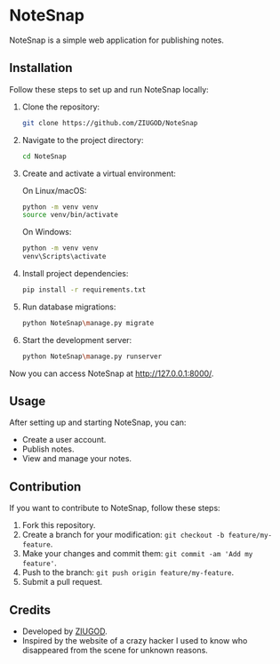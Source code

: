 # NoteSnap

NoteSnap is a simple web application for publishing notes.

## Installation

Follow these steps to set up and run NoteSnap locally:

1. Clone the repository:
    ```bash
    git clone https://github.com/ZIUGOD/NoteSnap
    ```

2. Navigate to the project directory:
    ```bash
    cd NoteSnap
    ```

3. Create and activate a virtual environment:

    On Linux/macOS:
    ```bash
    python -m venv venv
    source venv/bin/activate
    ```

    On Windows:
    ```bash
    python -m venv venv
    venv\Scripts\activate
    ```

4. Install project dependencies:
    ```bash
    pip install -r requirements.txt
    ```

5. Run database migrations:
    ```bash
    python NoteSnap\manage.py migrate
    ```

6. Start the development server:
    ```bash
    python NoteSnap\manage.py runserver
    ```

Now you can access NoteSnap at http://127.0.0.1:8000/.

## Usage

After setting up and starting NoteSnap, you can:

- Create a user account.
- Publish notes.
- View and manage your notes.

## Contribution

If you want to contribute to NoteSnap, follow these steps:

1. Fork this repository.
2. Create a branch for your modification: `git checkout -b feature/my-feature`.
3. Make your changes and commit them: `git commit -am 'Add my feature'`.
4. Push to the branch: `git push origin feature/my-feature`.
5. Submit a pull request.

## Credits

- Developed by [ZIUGOD](https://github.com/ZIUGOD).
- Inspired by the website of a crazy hacker I used to know who disappeared from the scene for unknown reasons.


